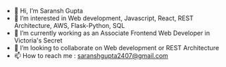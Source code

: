- 👋 Hi, I’m Saransh Gupta
- 👀 I’m interested in Web development, Javascript, React, REST Architecture, AWS, Flask-Python, SQL
- 🌱 I’m currently working as an Associate Frontend Web Developer in Victoria's Secret
- 💞️ I’m looking to collaborate on Web development or REST Architecture
- 📫 How to reach me : saranshgupta2407@gmail.com

<!---
saransh267/saransh267 is a ✨ special ✨ repository because its `README.md` (this file) appears on your GitHub profile.
You can click the Preview link to take a look at your changes.
--->
